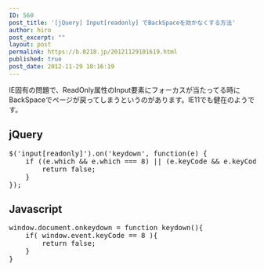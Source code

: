 ```yaml
---
ID: 560
post_title: '[jQuery] Input[readonly] でBackSpaceを効かなくする方法'
author: hiro
post_excerpt: ""
layout: post
permalink: https://b.0218.jp/20121129101619.html
published: true
post_date: 2012-11-29 10:16:19
---
```

IE固有の問題で、ReadOnly属性のInput要素にフォーカスが当たってる時にBackSpaceでページが戻ってしまうというのがあります。IE11でも健在のようです。
<!--more-->
<h2>jQuery</h2>
<pre class="prettyprint linenums lang-js">
$('input[readonly]').on('keydown', function(e) {
    if ((e.which && e.which === 8) || (e.keyCode && e.keyCode === 8)) {
        return false;
    }
});
</pre>

<h2>Javascript</h2>
<pre class="prettyprint linenums lang-js">
window.document.onkeydown = function keydown(){
    if( window.event.keyCode == 8 ){
        return false;
    }
}
</pre>